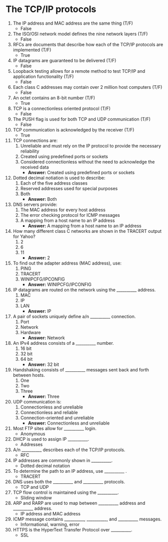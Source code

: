 # The TCP/IP protocols

1. The IP address and MAC address are the same thing (T/F)
	- False
2. The ISO/OSI network model defines the nine network layers (T/F)
	- False
3. RFCs are documents that describe how each of the TCP/IP protocols are implemented (T/F)
	- True
4. IP datagrams are guaranteed to be delivered (T/F)
	- False
5. Loopback testing allows for a remote method to test TCP/IP and application functionality (T/F)
	- False
6. Each class C addresses may contain over 2 million host computers (T/F)
	- False
7. An octet contains an 8-bit number (T/F)
	- True
8. TCP is a connectionless oriented protocol (T/F)
	- False
9. The PUSH flag is used for both TCP and UDP communication (T/F)
	- False
10. TCP communication is acknowledged by the receiver (T/F)
	- True
11. TCP connections are:
	1. Unreliable and must rely on the IP protocol to provide the necessary reliability
	2. Created using predefined ports or sockets
	3. Considered connectionless without the need to acknowledge the received data
		- **Answer:** Created using predefined ports or sockets
12. Dotted decimal notiation is used to describe:
	1. Each of the five address classes
	2. Reserved addresses used for special purposes
	3. Both
		- **Answer:** Both
13. DNS servers provide:
	1. The MAC address for every host address
	2. The error checking protocol for ICMP messages
	3. A mapping from a host name to an IP address
		- **Answer:** A mapping from a host name to an IP address
14. How many different class C networks are shown in the TRACERT output for Yahoo?
	1. 2
	2. 6
	3. 11
		- **Answer:** 2
15. To find out the adapter address (MAC address), use:
	1. PING
	2. TRACERT
	3. WINIPCFG/IPCONFIG
		- **Answer:** WINIPCFG/IPCONFIG
16. IP datagrams are routed on the network using the \_\_\_\_\_\_\_\_\_\_ address.
	1. MAC
	2. IP
	3. LAN
		- **Answer:** IP
17. A pair of sockets uniquely define a/n \_\_\_\_\_\_\_\_\_\_ connection.
	1. Port
	2. Network
	3. Hardware
		- **Answer:** Network
18. An IPv4 address consists of a \_\_\_\_\_\_\_\_\_\_ number.
	1. 16 bit
	2. 32 bit
	3. 64 bit
		- **Answer:** 32 bit
19. Handshaking consists of \_\_\_\_\_\_\_\_\_\_ messages sent back and forth between hosts.
	1. One
	2. Two
	3. Three
		- **Answer:** Three
20. UDP communication is:
	1. Connectionless and unreliable
	2. Connectionless and reliable
	3. Connection-oriented and unreliable
		- **Answer:** Connectionless and unreliable
21. Most FTP sites allow for \_\_\_\_\_\_\_\_\_\_ login.
	- Anonymous
22. DHCP is used to assign IP \_\_\_\_\_\_\_\_\_\_.
	- Addresses
23. A/n \_\_\_\_\_\_\_\_\_\_ describes each of the TCP/IP protocols.
	- RFC
24. IP addresses are commonly shown in \_\_\_\_\_\_\_\_\_\_.
	- Dotted decimal notation
25. To determine the path to an IP address, use \_\_\_\_\_\_\_\_\_\_ .
	- TRACERT
26. DNS uses both the \_\_\_\_\_\_\_\_\_\_ and \_\_\_\_\_\_\_\_\_\_ protocols.
	- TCP and UDP
27. TCP flow control is maintained using the \_\_\_\_\_\_\_\_\_\_.
	- Sliding window
28. ARP and RARP are used to map between \_\_\_\_\_\_\_\_\_\_ address and \_\_\_\_\_\_\_\_\_\_ address.
	- IP address and MAC address
29. ICMP message contains \_\_\_\_\_\_\_\_\_\_, \_\_\_\_\_\_\_\_\_\_, and \_\_\_\_\_\_\_\_\_\_ messages.
	- Informational, warning, error
30. HTTPS is the HyperText Transfer Protocol over \_\_\_\_\_\_\_\_\_\_.
	- SSL
